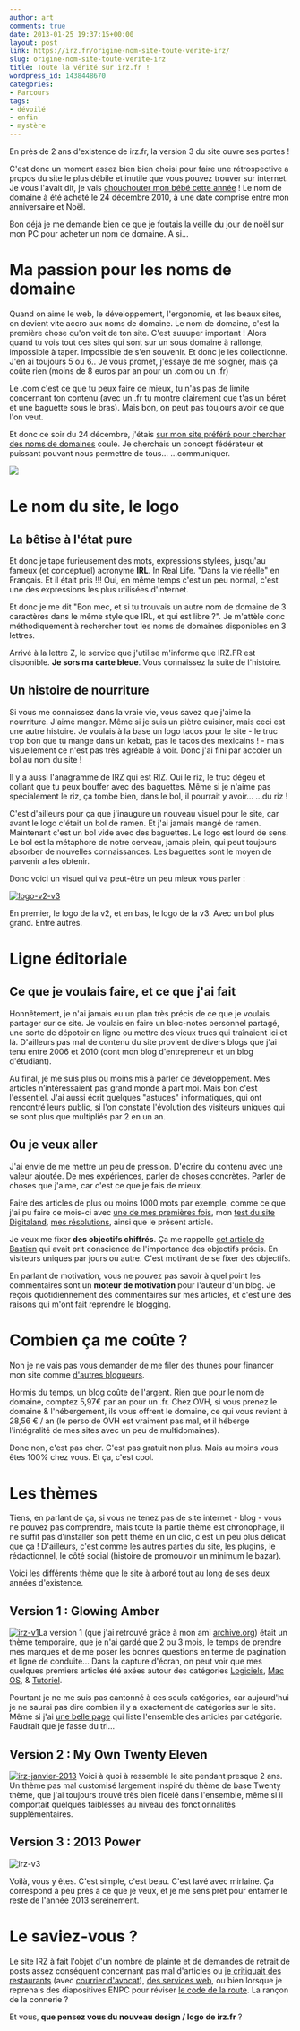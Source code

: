 ```yaml
---
author: art
comments: true
date: 2013-01-25 19:37:15+00:00
layout: post
link: https://irz.fr/origine-nom-site-toute-verite-irz/
slug: origine-nom-site-toute-verite-irz
title: Toute la vérité sur irz.fr !
wordpress_id: 1438448670
categories:
- Parcours
tags:
- dévoilé
- enfin
- mystère
---
```


En près de 2 ans d'existence de irz.fr, la version 3 du site ouvre ses portes !

C'est donc un moment assez bien bien choisi pour faire une rétrospective a propos du site le plus débile et inutile que vous pouvez trouver sur internet. Je vous l'avait dit, je vais [chouchouter mon bébé cette année](http://irz.fr/mes-resolutions-en-2013/) ! Le nom de domaine à été acheté le 24 décembre 2010, à une date comprise entre mon anniversaire et Noël.

Bon déjà je me demande bien ce que je foutais la veille du jour de noël sur mon PC pour acheter un nom de domaine. A si...



# Ma passion pour les noms de domaine



Quand on aime le web, le développement, l'ergonomie, et les beaux sites, on devient vite accro aux noms de domaine. Le nom de domaine, c'est la première chose qu'on voit de ton site. C'est suuuper important ! Alors quand tu vois tout ces sites qui sont sur un sous domaine à rallonge, impossible à taper. Impossible de s'en souvenir. Et donc je les collectionne. J'en ai toujours 5 ou 6.. Je vous promet, j'essaye de me soigner, mais ça coûte rien (moins de 8 euros par an pour un .com ou un .fr)

Le .com c'est ce que tu peux faire de mieux, tu n'as pas de limite concernant ton contenu (avec un .fr tu montre clairement que t'as un béret et une baguette sous le bras). Mais bon, on peut pas toujours avoir ce que l'on veut.

Et donc ce soir du 24 décembre, j'étais [sur mon site préféré pour chercher des noms de domaines](http://www.ovh.com/fr/index.xml) coule. Je cherchais un concept fédérateur et puissant pouvant nous permettre de tous... ...communiquer.

![](http://irz.fr/img/i%3C3irz.png)



# Le nom du site, le logo





## La bêtise à l'état pure



Et donc je tape furieusement des mots, expressions stylées, jusqu'au fameux (et conceptuel) acronyme **IRL**. In Real Life. "Dans la vie réelle" en Français. Et il était pris !!! Oui, en même temps c'est un peu normal, c'est une des expressions les plus utilisées d'internet.

Et donc je me dit "Bon mec, et si tu trouvais un autre nom de domaine de 3 caractères dans le même style que IRL, et qui est libre ?". Je m'attèle donc méthodiquement à rechercher tout les noms de domaines disponibles en 3 lettres.

Arrivé à la lettre Z, le service que j'utilise m'informe que IRZ.FR est disponible. **Je sors ma carte bleue**. Vous connaissez la suite de l'histoire.



## Un histoire de nourriture



Si vous me connaissez dans la vraie vie, vous savez que j'aime la nourriture. J'aime manger. Même si je suis un piètre cuisiner, mais ceci est une autre histoire. Je voulais à la base un logo tacos pour le site - le truc trop bon que tu mange dans un kebab, pas le tacos des mexicains ! - mais visuellement ce n'est pas très agréable à voir. Donc j'ai fini par accoler un bol au nom du site !

Il y a aussi l'anagramme de IRZ qui est RIZ. Oui le riz, le truc dégeu et collant que tu peux bouffer avec des baguettes. Même si je n'aime pas spécialement le riz, ça tombe bien, dans le bol, il pourrait y avoir... ...du riz !

C'est d'ailleurs pour ça que j'inaugure un nouveau visuel pour le site, car avant le logo c'était un bol de ramen. Et j'ai jamais mangé de ramen. Maintenant c'est un bol vide avec des baguettes. Le logo est lourd de sens. Le bol est la métaphore de notre cerveau, jamais plein, qui peut toujours absorber de nouvelles connaissances. Les baguettes sont le moyen de parvenir a les obtenir.

Donc voici un visuel qui va peut-être un peu mieux vous parler :

[![logo-v2-v3](https://static.irz.fr/2013/01/logo-v2-v3.png)](https://static.irz.fr/2013/01/logo-v2-v3.png)

En premier, le logo de la v2, et en bas, le logo de la v3. Avec un bol plus grand. Entre autres.



# Ligne éditoriale





## Ce que je voulais faire, et ce que j'ai fait



Honnêtement, je n'ai jamais eu un plan très précis de ce que je voulais partager sur ce site. Je voulais en faire un bloc-notes personnel partagé, une sorte de dépotoir en ligne ou mettre des vieux trucs qui traînaient ici et là. D'ailleurs pas mal de contenu du site provient de divers blogs que j'ai tenu entre 2006 et 2010 (dont mon blog d'entrepreneur et un blog d'étudiant).

Au final, je me suis plus ou moins mis à parler de développement. Mes articles n’intéressaient pas grand monde à part moi. Mais bon c'est l'essentiel. J'ai aussi écrit quelques "astuces" informatiques, qui ont rencontré leurs public, si l'on constate l'évolution des visiteurs uniques qui se sont plus que multipliés par 2 en un an.



## Ou je veux aller



J'ai envie de me mettre un peu de pression. D'écrire du contenu avec une valeur ajoutée. De mes expériences, parler de choses concrètes. Parler de choses que j'aime, car c'est ce que je fais de mieux.

Faire des articles de plus ou moins 1000 mots par exemple, comme ce que j'ai pu faire ce mois-ci avec [une de mes premières fois](http://irz.fr/mon-premier-tatouage/), mon [test du site Digitaland](http://irz.fr/jai-teste-pour-vous-digitaland-mydigitaland/), [mes résolutions](http://irz.fr/mes-resolutions-en-2013/), ainsi que le présent article.

Je veux me fixer **des objectifs chiffrés**. Ça me rappelle [cet article de Bastien](http://www.siebmanb.com/blog/bonjour-le-mot-pourquoi-nous-avons-echoue/) qui avait prit conscience de l'importance des objectifs précis. En visiteurs uniques par jours ou autre. C'est motivant de se fixer des objectifs.

En parlant de motivation, vous ne pouvez pas savoir à quel point les commentaires sont un **moteur de motivation** pour l'auteur d'un blog. Je reçois quotidiennement des commentaires sur mes articles, et c'est une des raisons qui m'ont fait reprendre le blogging.



# Combien ça me coûte ?



Non je ne vais pas vous demander de me filer des thunes pour financer mon site comme [d'autres blogueurs](http://www.kisskissbankbank.com/lokan-fr-un-site-web-independant-pour-2013).

Hormis du temps, un blog coûte de l'argent. Rien que pour le nom de domaine, comptez 5,97€ par an pour un .fr. Chez OVH, si vous prenez le domaine & l'hébergement, ils vous offrent le domaine, ce qui vous revient à 28,56 € / an (le perso de OVH est vraiment pas mal, et il héberge l'intégralité de mes sites avec un peu de multidomaines).

Donc non, c'est pas cher. C'est pas gratuit non plus. Mais au moins vous êtes 100% chez vous. Et ça, c'est cool.



# Les thèmes



Tiens, en parlant de ça, si vous ne tenez pas de site internet - blog - vous ne pouvez pas comprendre, mais toute la partie thème est chronophage, il ne suffit pas d'installer son petit thème en un clic, c'est un peu plus délicat que ça ! D'ailleurs, c'est comme les autres parties du site, les plugins, le rédactionnel, le côté social (histoire de promouvoir un minimum le bazar).

Voici les différents thème que le site à arboré tout au long de ses deux années d'existence.



## Version 1 : Glowing Amber



[![irz-v1](https://static.irz.fr/2013/01/irz-v1.png)](https://static.irz.fr/2013/01/irz-v1.png)La version 1 (que j'ai retrouvé grâce à mon ami [archive.org](http://archive.org/)) était un thème temporaire, que je n'ai gardé que 2 ou 3 mois, le temps de prendre mes marques et de me poser les bonnes questions en terme de pagination et ligne de conduite... Dans la capture d'écran, on peut voir que mes quelques premiers articles été axées autour des catégories [Logiciels](https://irz.fr/), [Mac OS](http://irz.fr/category/apple), & [Tutoriel](https://irz.fr/).

Pourtant je ne me suis pas cantonné à ces seuls catégories, car aujourd'hui je ne saurai pas dire combien il y a exactement de catégories sur le site. Même si j'ai [une belle page](http://irz.fr/archives) qui liste l'ensemble des articles par catégorie. Faudrait que je fasse du tri...



## Version 2 : My Own Twenty Eleven



[![irz-janvier-2013](https://static.irz.fr/2013/01/irz-janvier-2013.png)](https://static.irz.fr/2013/01/irz-janvier-2013.png)
Voici à quoi à ressemblé le site pendant presque 2 ans. Un thème pas mal customisé largement inspiré du thème de base Twenty thème, que j'ai toujours trouvé très bien ficelé dans l'ensemble, même si il comportait quelques faiblesses au niveau des fonctionnalités supplémentaires.



## Version 3 : 2013 Power



![irz-v3](https://static.irz.fr/2013/01/irz-v3.png)

Voilà, vous y êtes. C'est simple, c'est beau. C'est lavé avec mirlaine. Ça correspond à peu près à ce que je veux, et je me sens prêt pour entamer le reste de l'année 2013 sereinement.



# Le saviez-vous ?



Le site IRZ à fait l'objet d'un nombre de plainte et de demandes de retrait de posts assez conséquent concernant pas mal d'articles ou [je critiquait des restaurants](http://irz.fr/restaurant-le-crocus-charancieu-moules-frites/) (avec [courrier d'avocat](http://irz.fr/diffamation-crocus-charancieu/)), [des services web](http://irz.fr/selliance/), ou bien lorsque je reprenais des diapositives ENPC pour réviser [le code de la route](https://irz.fr/). La rançon de la connerie ?

Et vous, **que pensez vous du nouveau design / logo de irz.fr** ?
